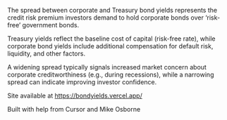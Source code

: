 The spread between corporate and Treasury bond yields represents the credit risk premium investors demand to hold corporate bonds over ‘risk-free’ government bonds.

Treasury yields reflect the baseline cost of capital (risk-free rate), while corporate bond yields include additional compensation for default risk, liquidity, and other factors.

A widening spread typically signals increased market concern about corporate creditworthiness (e.g., during recessions), while a narrowing spread can indicate improving investor confidence.

Site available at https://bondyields.vercel.app/

Built with help from Cursor and Mike Osborne
